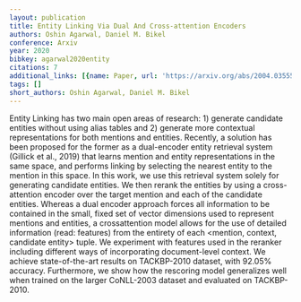 ```yaml
---
layout: publication
title: Entity Linking Via Dual And Cross-attention Encoders
authors: Oshin Agarwal, Daniel M. Bikel
conference: Arxiv
year: 2020
bibkey: agarwal2020entity
citations: 7
additional_links: [{name: Paper, url: 'https://arxiv.org/abs/2004.03555'}]
tags: []
short_authors: Oshin Agarwal, Daniel M. Bikel
---
```

Entity Linking has two main open areas of research: 1) generate candidate
entities without using alias tables and 2) generate more contextual
representations for both mentions and entities. Recently, a solution has been
proposed for the former as a dual-encoder entity retrieval system (Gillick et
al., 2019) that learns mention and entity representations in the same space,
and performs linking by selecting the nearest entity to the mention in this
space. In this work, we use this retrieval system solely for generating
candidate entities. We then rerank the entities by using a cross-attention
encoder over the target mention and each of the candidate entities. Whereas a
dual encoder approach forces all information to be contained in the small,
fixed set of vector dimensions used to represent mentions and entities, a
crossattention model allows for the use of detailed information (read:
features) from the entirety of each <mention, context, candidate entity> tuple.
We experiment with features used in the reranker including different ways of
incorporating document-level context. We achieve state-of-the-art results on
TACKBP-2010 dataset, with 92.05% accuracy. Furthermore, we show how the
rescoring model generalizes well when trained on the larger CoNLL-2003 dataset
and evaluated on TACKBP-2010.